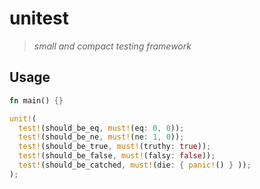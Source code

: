 # unitest

> *small and compact testing framework*

## Usage

```rust
fn main() {}

unit!(
  test!(should_be_eq, must!(eq: 0, 0));
  test!(should_be_ne, must!(ne: 1, 0));
  test!(should_be_true, must!(truthy: true));
  test!(should_be_false, must!(falsy: false));
  test!(should_be_catched, must!(die: { panic!() } ));
);
```
